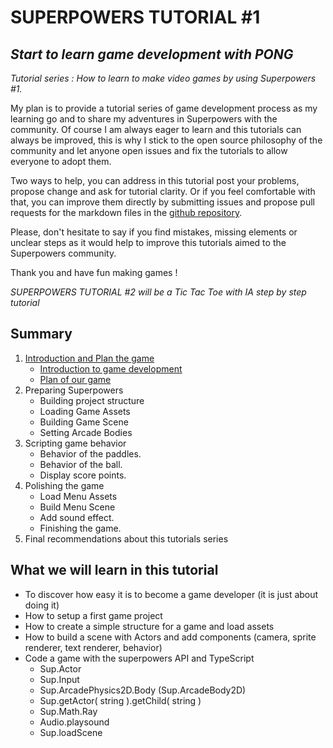 # SUPERPOWERS TUTORIAL #1
## *Start to learn game development with PONG*
*Tutorial series : How to learn to make video games by using Superpowers #1.*

My plan is to provide a tutorial series of game development process as my
learning go and to share my adventures in Superpowers with the community.
Of course I am always eager to learn and this tutorials can always be improved,
this is why I stick to the open source philosophy of the community and let anyone
open issues and fix the tutorials to allow everyone to adopt them.

Two ways to help, you can address in this tutorial post your problems, propose change
and ask for tutorial clarity. Or if you feel comfortable with that, you can improve them
directly by submitting issues and propose pull requests for the markdown files in the [github repository][1].

Please, don't hesitate to say if you find mistakes, missing elements or unclear steps as it
would help to improve this tutorials aimed to the Superpowers community.

 Thank you and have fun making games !

*SUPERPOWERS TUTORIAL #2 will be a Tic Tac Toe with IA step by step tutorial*

## Summary

1. [Introduction and Plan the game](ch1.md)
    * [Introduction to game development](ch1.md#chapter-1--introduction-and-plan-the-game)
    * [Plan of our game](/ch1.md#plan-the-game)
2. Preparing Superpowers
    * Building project structure
    * Loading Game Assets
    * Building Game Scene
    * Setting Arcade Bodies
3. Scripting game behavior
    * Behavior of the paddles.
    * Behavior of the ball.
    * Display score points.
4. Polishing the game
    * Load Menu Assets
    * Build Menu Scene
    * Add sound effect.
    * Finishing the game.
5. Final recommendations about this tutorials series

## What we will learn in this tutorial

- To discover how easy it is to become a game developer (it is just about doing it)
- How to setup a first game project
- How to create a simple structure for a game and load assets
- How to build a scene with Actors and add components (camera, sprite renderer, text renderer, behavior)
- Code a game with the superpowers API and TypeScript
    - Sup.Actor
    - Sup.Input
    - Sup.ArcadePhysics2D.Body (Sup.ArcadeBody2D)
    - Sup.getActor( string ).getChild( string )
    - Sup.Math.Ray
    - Audio.playsound
    - Sup.loadScene

[1]:https://github.com/mseyne/superpowers-tutorials
